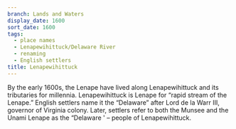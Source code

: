 ```yaml
---
branch: Lands and Waters
display_date: 1600
sort_date: 1600
tags:
  - place names
  - Lenapewihittuck/Delaware River
  - renaming
  - English settlers
title: Lenapewihittuck
---
```


By the early 1600s, the Lenape have lived along Lenapewihittuck and its tributaries for millennia. Lenapewihittuck is Lenape for “rapid stream of the Lenape.” English settlers name it the “Delaware” after Lord de la Warr III, governor of Virginia colony. Later, settlers refer to both the Munsee and the Unami Lenape as the “Delaware ' – people of Lenapewihittuck.
